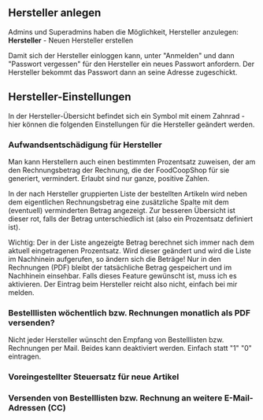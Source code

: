 ## Hersteller anlegen

Admins und Superadmins haben die Möglichkeit, Hersteller anzulegen: **Hersteller** - Neuen Hersteller erstellen

Damit sich der Hersteller einloggen kann, unter "Anmelden" und dann "Passwort vergessen" für den Hersteller ein neues Passwort anfordern. Der Hersteller bekommt das Passwort dann an seine Adresse zugeschickt.

## Hersteller-Einstellungen

In der Hersteller-Übersicht befindet sich ein Symbol mit einem Zahnrad - hier können die folgenden Einstellungen für die Hersteller geändert werden.

### Aufwandsentschädigung für Hersteller

Man kann Herstellern auch einen bestimmten Prozentsatz zuweisen, der am den Rechnungsbetrag der Rechnung, die der FoodCoopShop für sie generiert, vermindert. Erlaubt sind nur ganze, positive Zahlen.

In der nach Hersteller gruppierten Liste der bestellten Artikeln wird neben dem eigentlichen Rechnungsbetrag eine zusätzliche Spalte mit dem (eventuell) verminderten Betrag angezeigt. Zur besseren Übersicht ist dieser rot, falls der Betrag unterschiedlich ist (also ein Prozentsatz definiert ist).

Wichtig: Der in der Liste angezeigte Betrag berechnet sich immer nach dem aktuell eingetragenen Prozentsatz. Wird dieser geändert und wird die Liste im Nachhinein aufgerufen, so ändern sich die Beträge! Nur in den Rechnungen (PDF) bleibt der tatsächliche Betrag gespeichert und im Nachhinein einsehbar.
Falls dieses Feature gewünscht ist, muss ich es aktivieren. Der Eintrag beim Hersteller reicht also nicht, einfach bei mir melden.

### Bestelllisten wöchentlich bzw. Rechnungen monatlich als PDF versenden?
Nicht jeder Hersteller wünscht den Empfang von Bestelllisten bzw. Rechnungen per Mail. Beides kann deaktiviert werden. Einfach statt "1" "0" eintragen.

### Voreingestellter Steuersatz für neue Artikel

### Versenden von Bestelllisten bzw. Rechnung an weitere E-Mail-Adressen (CC)​
